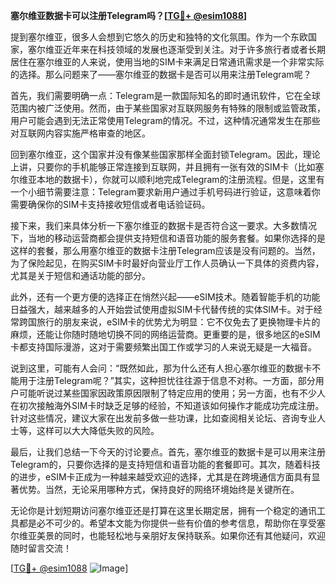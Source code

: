 **塞尔维亚数据卡可以注册Telegram吗？[[TG💪+ @esim1088](https://t.me/s/esim1088)]**

提到塞尔维亚，很多人会想到它悠久的历史和独特的文化氛围。作为一个东欧国家，塞尔维亚近年来在科技领域的发展也逐渐受到关注。对于许多旅行者或者长期居住在塞尔维亚的人来说，使用当地的SIM卡来满足日常通讯需求是一个非常实际的选择。那么问题来了——塞尔维亚的数据卡是否可以用来注册Telegram呢？

首先，我们需要明确一点：Telegram是一款国际知名的即时通讯软件，它在全球范围内被广泛使用。然而，由于某些国家对互联网服务有特殊的限制或监管政策，用户可能会遇到无法正常使用Telegram的情况。不过，这种情况通常发生在那些对互联网内容实施严格审查的地区。

回到塞尔维亚，这个国家并没有像某些国家那样全面封锁Telegram。因此，理论上讲，只要你的手机能够正常连接到互联网，并且拥有一张有效的SIM卡（比如塞尔维亚本地的数据卡），你就可以顺利地完成Telegram的注册流程。但是，这里有一个小细节需要注意：Telegram要求新用户通过手机号码进行验证，这意味着你需要确保你的SIM卡支持接收短信或者电话验证码。

接下来，我们来具体分析一下塞尔维亚的数据卡是否符合这一要求。大多数情况下，当地的移动运营商都会提供支持短信和语音功能的服务套餐。如果你选择的是这样的套餐，那么用塞尔维亚的数据卡注册Telegram应该是没有问题的。当然，为了保险起见，在购买SIM卡时最好向营业厅工作人员确认一下具体的资费内容，尤其是关于短信和通话功能的部分。

此外，还有一个更方便的选择正在悄然兴起——eSIM技术。随着智能手机的功能日益强大，越来越多的人开始尝试使用虚拟SIM卡代替传统的实体SIM卡。对于经常跨国旅行的朋友来说，eSIM卡的优势尤为明显：它不仅免去了更换物理卡片的麻烦，还能让你随时随地切换不同的网络运营商。更重要的是，很多地区的eSIM卡都支持国际漫游，这对于需要频繁出国工作或学习的人来说无疑是一大福音。

说到这里，可能有人会问：“既然如此，那为什么还有人担心塞尔维亚的数据卡不能用于注册Telegram呢？”其实，这种担忧往往源于信息不对称。一方面，部分用户可能听说过某些国家因政策原因限制了特定应用的使用；另一方面，也有不少人在初次接触海外SIM卡时缺乏足够的经验，不知道该如何操作才能成功完成注册。针对这些情况，建议大家在出发前多做一些功课，比如查阅相关论坛、咨询专业人士等，这样可以大大降低失败的风险。

最后，让我们总结一下今天的讨论要点。首先，塞尔维亚的数据卡是可以用来注册Telegram的，只要你选择的是支持短信和语音功能的套餐即可。其次，随着科技的进步，eSIM卡正成为一种越来越受欢迎的选择，尤其是在跨境通信方面具有显著优势。当然，无论采用哪种方式，保持良好的网络环境始终是关键所在。

无论你是计划短期访问塞尔维亚还是打算在这里长期定居，拥有一个稳定的通讯工具都是必不可少的。希望本文能为你提供一些有价值的参考信息，帮助你在享受塞尔维亚美景的同时，也能轻松地与亲朋好友保持联系。如果你还有其他疑问，欢迎随时留言交流！

[[TG💪+ @esim1088](https://t.me/s/esim1088) ![Image](https://i.postimg.cc/4NQfJmqS/Snipaste-2025-05-13-00-14-12.png)]